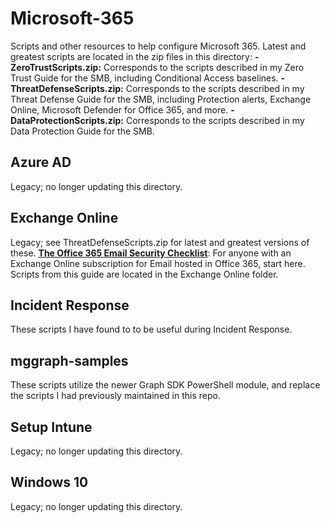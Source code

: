 # Microsoft-365
Scripts and other resources to help configure Microsoft 365. Latest and greatest scripts are located in the zip files in this directory:
<b>- ZeroTrustScripts.zip:</b> Corresponds to the scripts described in my Zero Trust Guide for the SMB, including Conditional Access baselines.
<b>- ThreatDefenseScripts.zip:</b> Corresponds to the scripts described in my Threat Defense Guide for the SMB, including Protection alerts, Exchange Online, Microsoft Defender for Office 365, and more.
<b>- DataProtectionScripts.zip:</b> Corresponds to the scripts described in my Data Protection Guide for the SMB.

## Azure AD
Legacy; no longer updating this directory. 

## Exchange Online
Legacy; see ThreatDefenseScripts.zip for latest and greatest versions of these. <a href="https://www.itpromentor.com/email-security-checklist/"> <b><u>The Office 365 Email Security Checklist</b></u></a>: For anyone with an Exchange Online subscription for Email hosted in Office 365, start here. Scripts from this guide are located in the Exchange Online folder. 

## Incident Response
These scripts I have found to to be useful during Incident Response. 

## mggraph-samples
These scripts utilize the newer Graph SDK PowerShell module, and replace the scripts I had previously maintained in this repo.

## Setup Intune
Legacy; no longer updating this directory. 

## Windows 10
Legacy; no longer updating this directory. 


